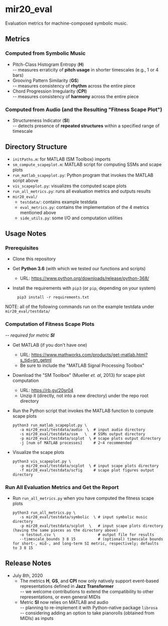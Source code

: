 # mir20_eval

Evaluation metrics for machine-composed symbolic music.

## Metrics

### Computed from Symbolic Music
  * Pitch-Class Histogram Entropy (**H**)  
    -- measures erraticity of **pitch usage** in shorter timescales (e.g., 1 or 4 bars) 
  * Grooving Pattern Similarity (**GS**)  
    -- measures consistency of **rhythm** across the entire piece
  * Chord Progression Irregularity (**CPI**)  
    -- measures consistency of **harmony** across the entire piece
    
### Computed from Audio (and the Resulting "Fitness Scape Plot")
  * Structureness Indicator (**SI**)  
    -- detects presence of **repeated structures** within a specified range of timescale
  
## Directory Structure
  * ``initPaths.m``: for MATLAB (SM Toolbox) imports
  * ``sm_compute_scapeplot.m``: MATLAB script for computing SSMs and scape plots
  * ``run_matlab_scapeplot.py``: Python program that invokes the MATLAB script above
  * ``vis_scapeplot.py``: visualizes the computed scape plots
  * ``run_all_metrics.py``: runs all evaluation metrics and outputs results
  * ``mir20_eval/``
    * ``testdata/``: contains example testdata
    * ``eval_metrics.py``: contains the implementation of the 4 metrics mentioned above
    * ``side_utils.py``: some I/O and computation utilities 
    
## Usage Notes

### Prerequisites
  * Clone this repository  
  
  * Get **Python 3.6** (with which we tested our functions and scripts)
    * URL: https://www.python.org/downloads/release/python-368/  
    
  * Install the requirements with ``pip3`` (or ``pip``, depending on your system)
    ```shell
      pip3 install -r requirements.txt
    ```

NOTE: all of the following commands run on the example testdata under ``mir20_eval/testdata/`` 

### Computation of Fitness Scape Plots
  -- _required for metric **SI**_
  * Get MATLAB (if you don't have one)
    * URL: https://www.mathworks.com/products/get-matlab.html?s_tid=gn_getml
    * Be sure to include the "MATLAB Signal Processing Toolbox"  
      
  * Download the "SM Toolbox" (Mueller _et. al_, 2013) for scape plot computation
    * URL: https://rb.gy/20sr04
    * Unzip it (directly, not into a new directory) under the repo root directory
      
  * Run the Python script that invokes the MATLAB function to compute scape plots 
    ```shell
    python3 run_matlab_scapeplot.py \
       -a mir20_eval/testdata/audio  \  # input audio directory
       -s mir20_eval/testdata/ssm   \   # SSMs output directory
       -p mir20_eval/testdata/scplot  \ # scape plots output directory
       -j [num of MATLAB processes]     # 2~4 recommended
    ```
    
  * Visualize the scape plots
    ```shell
    python3 vis_scapeplot.py \
       -p mir20_eval/testdata/scplot  \ # input scape plots directory
       -f mir20_eval/testdata/scfig     # scape plot figures output directory
    ```
    
### Run All Evaluation Metrics and Get the Report  
 * Run ``run_all_metrics.py`` when you have computed the fitness scape plots
    ```shell
    python3 run_all_metrics.py \
       -s mir20_eval/testdata/symbolic  \ # input symbolic music directory
       -p mir20_eval/testdata/scplot  \   # input scape plots directory (having the same pieces as the directory above)
       -o testout.csv \                   # output file for results
       --timescale_bounds 3 8 15          # (optional) timescale bounds for short-, mid-, and long-term SI metric, respectively; defaults to 3 8 15
    ```
 
## Release Notes
 * July 8th, 2020
   * The metrics **H**, **GS**, and **CPI** now only natively support event-based representations defined in **Jazz Transformer**  
     -- we welcome contributions to extend the compatibility to other representations, or even general MIDIs 
   * Metric **SI** now relies on MATLAB and audio  
     -- planning to re-implement it with Python-native package ``librosa``  
     -- considering adding an option to take pianorolls (obtained from MIDIs) as inputs
